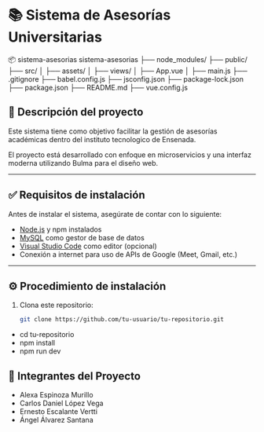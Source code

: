# 📚 Sistema de Asesorías Universitarias

📦 sistema-asesorias
sistema-asesorias
├── node_modules/
├── public/
├── src/
│   ├── assets/
│   ├── views/
│   ├── App.vue
│   ├── main.js
├── .gitignore
├── babel.config.js
├── jsconfig.json
├── package-lock.json
├── package.json
├── README.md
├── vue.config.js

## 📝 Descripción del proyecto

Este sistema tiene como objetivo facilitar la gestión de asesorías académicas dentro del instituto tecnologico de Ensenada.

El proyecto está desarrollado con enfoque en microservicios y una interfaz moderna utilizando Bulma para el diseño web.

---

## ✅ Requisitos de instalación

Antes de instalar el sistema, asegúrate de contar con lo siguiente:

- [Node.js](https://nodejs.org/) y npm instalados
- [MySQL](https://www.mysql.com/) como gestor de base de datos
- [Visual Studio Code](https://code.visualstudio.com/) como editor (opcional)
- Conexión a internet para uso de APIs de Google (Meet, Gmail, etc.)

---

## ⚙️ Procedimiento de instalación

1. Clona este repositorio:
   ```bash
   git clone https://github.com/tu-usuario/tu-repositorio.git
- cd tu-repositorio
- npm install
- npm run dev

## 👥 Integrantes del Proyecto

- Alexa Espinoza Murillo  
- Carlos Daniel López Vega  
- Ernesto Escalante Vertti  
- Ángel Álvarez Santana  
